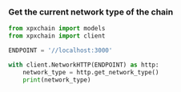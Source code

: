 ### Get the current network type of the chain

```python
from xpxchain import models
from xpxchain import client

ENDPOINT = '//localhost:3000'

with client.NetworkHTTP(ENDPOINT) as http:
    network_type = http.get_network_type()
    print(network_type)
```